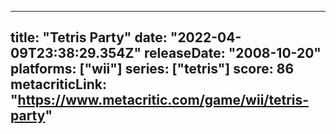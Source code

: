 
---
title: "Tetris Party"
date: "2022-04-09T23:38:29.354Z"
releaseDate: "2008-10-20"
platforms: ["wii"]
series: ["tetris"]
score: 86
metacriticLink: "https://www.metacritic.com/game/wii/tetris-party"
---
